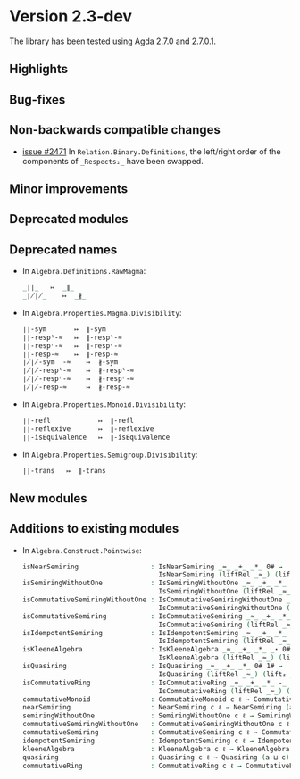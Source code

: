 Version 2.3-dev
===============

The library has been tested using Agda 2.7.0 and 2.7.0.1.

Highlights
----------

Bug-fixes
---------

Non-backwards compatible changes
--------------------------------

* [issue #2471](https://github.com/agda/agda-stdlib/issues/2471) In `Relation.Binary.Definitions`, the left/right order of the components of `_Respects₂_` have been swapped.

Minor improvements
------------------

Deprecated modules
------------------

Deprecated names
----------------

* In `Algebra.Definitions.RawMagma`:
  ```agda
  _∣∣_   ↦  _∥_
  _∤∤_    ↦  _∦_
  ```

* In `Algebra.Properties.Magma.Divisibility`:
  ```agda
  ∣∣-sym       ↦  ∥-sym
  ∣∣-respˡ-≈   ↦  ∥-respˡ-≈
  ∣∣-respʳ-≈   ↦  ∥-respʳ-≈
  ∣∣-resp-≈    ↦  ∥-resp-≈
  ∤∤-sym  -≈    ↦  ∦-sym
  ∤∤-respˡ-≈    ↦  ∦-respˡ-≈
  ∤∤-respʳ-≈    ↦  ∦-respʳ-≈
  ∤∤-resp-≈     ↦  ∦-resp-≈
  ```

* In `Algebra.Properties.Monoid.Divisibility`:
  ```agda
  ∣∣-refl            ↦  ∥-refl
  ∣∣-reflexive       ↦  ∥-reflexive
  ∣∣-isEquivalence   ↦  ∥-isEquivalence
  ```

* In `Algebra.Properties.Semigroup.Divisibility`:
  ```agda
  ∣∣-trans   ↦  ∥-trans
  ```

New modules
-----------

Additions to existing modules
-----------------------------

* In `Algebra.Construct.Pointwise`:
  ```agda
  isNearSemiring                  : IsNearSemiring _≈_ _+_ _*_ 0# →
                                    IsNearSemiring (liftRel _≈_) (lift₂ _+_) (lift₂ _*_) (lift₀ 0#)
  isSemiringWithoutOne            : IsSemiringWithoutOne _≈_ _+_ _*_ 0# →
                                    IsSemiringWithoutOne (liftRel _≈_) (lift₂ _+_) (lift₂ _*_) (lift₀ 0#)
  isCommutativeSemiringWithoutOne : IsCommutativeSemiringWithoutOne _≈_ _+_ _*_ 0# →
                                    IsCommutativeSemiringWithoutOne (liftRel _≈_) (lift₂ _+_) (lift₂ _*_) (lift₀ 0#)
  isCommutativeSemiring           : IsCommutativeSemiring _≈_ _+_ _*_ 0# 1# →
                                    IsCommutativeSemiring (liftRel _≈_) (lift₂ _+_) (lift₂ _*_) (lift₀ 0#) (lift₀ 1#)
  isIdempotentSemiring            : IsIdempotentSemiring _≈_ _+_ _*_ 0# 1# →
                                    IsIdempotentSemiring (liftRel _≈_) (lift₂ _+_) (lift₂ _*_) (lift₀ 0#) (lift₀ 1#)
  isKleeneAlgebra                 : IsKleeneAlgebra _≈_ _+_ _*_ _⋆ 0# 1# →
                                    IsKleeneAlgebra (liftRel _≈_) (lift₂ _+_) (lift₂ _*_) (lift₁ _⋆) (lift₀ 0#) (lift₀ 1#)
  isQuasiring                     : IsQuasiring _≈_ _+_ _*_ 0# 1# →
                                    IsQuasiring (liftRel _≈_) (lift₂ _+_) (lift₂ _*_) (lift₀ 0#) (lift₀ 1#)
  isCommutativeRing               : IsCommutativeRing _≈_ _+_ _*_ -_ 0# 1# →
                                    IsCommutativeRing (liftRel _≈_) (lift₂ _+_) (lift₂ _*_) (lift₁ -_) (lift₀ 0#) (lift₀ 1#)
  commutativeMonoid               : CommutativeMonoid c ℓ → CommutativeMonoid (a ⊔ c) (a ⊔ ℓ)
  nearSemiring                    : NearSemiring c ℓ → NearSemiring (a ⊔ c) (a ⊔ ℓ)
  semiringWithoutOne              : SemiringWithoutOne c ℓ → SemiringWithoutOne (a ⊔ c) (a ⊔ ℓ)
  commutativeSemiringWithoutOne   : CommutativeSemiringWithoutOne c ℓ → CommutativeSemiringWithoutOne (a ⊔ c) (a ⊔ ℓ)
  commutativeSemiring             : CommutativeSemiring c ℓ → CommutativeSemiring (a ⊔ c) (a ⊔ ℓ)
  idempotentSemiring              : IdempotentSemiring c ℓ → IdempotentSemiring (a ⊔ c) (a ⊔ ℓ)
  kleeneAlgebra                   : KleeneAlgebra c ℓ → KleeneAlgebra (a ⊔ c) (a ⊔ ℓ)
  quasiring                       : Quasiring c ℓ → Quasiring (a ⊔ c) (a ⊔ ℓ)
  commutativeRing                 : CommutativeRing c ℓ → CommutativeRing (a ⊔ c) (a ⊔ ℓ)
  ```
